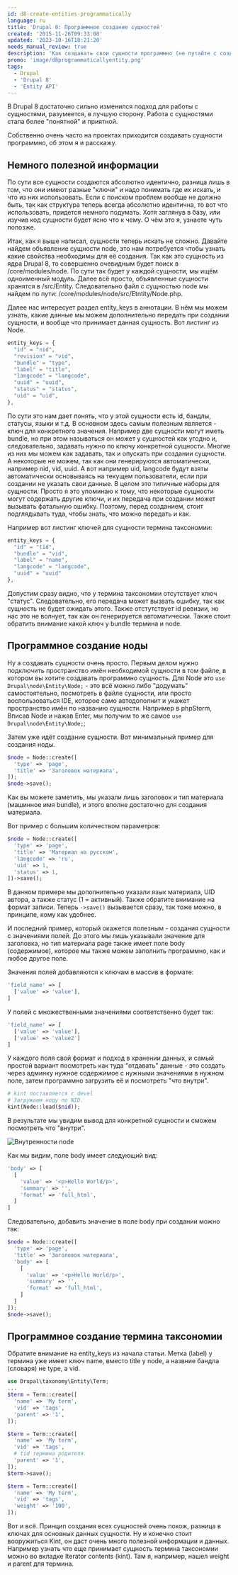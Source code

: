 ```yaml
---
id: d8-create-entities-programmatically
language: ru
title: 'Drupal 8: Программное создание сущностей'
created: '2015-11-26T09:33:08'
updated: '2023-10-16T18:21:20'
needs_manual_review: true
description: 'Как создавать свои сущности программно (не путайте с созданием типов сущностей).'
promo: 'image/d8programmaticallyentity.png'
tags:
  - Drupal
  - 'Drupal 8'
  - 'Entity API'
---
```


В Drupal 8 достаточно сильно изменился подход для работы с сущностями, разумеется, в лучшую сторону. Работа с сущностями стала более "понятной" и приятной.

Собственно очень часто на проектах приходится создавать сущности программно, об этом я и расскажу.


## Немного полезной информации


По сути все сущности создаются абсолютно идентично, разница лишь в том, что они имеют разные "ключи" и надо понимать где их искать, и что из них использовать. Если с поиском проблем вообще не должно быть, так как структура теперь всегда абсолютно идентична, то вот что использовать, придется немного подумать. Хотя заглянув в базу, или изучив код сущности будет ясно что к чему. О чём это я, узнаете чуть попозже.

Итак, как я выше написал, сущности теперь искать не сложно. Давайте найдем объявление сущности node, это нам потребуется чтобы узнать какие свойства необходимы для её создания. Так как это сущность из ядра Drupal 8, то совершенно очевидным будет поиск в /core/modules/node. По сути так будет у каждой сущности, мы ищём одноименный модуль. Далее всё просто, объявленные сущности хранятся в /src/Entity. Следовательно файл с сущностью node мы найдем по пути: /core/modules/node/src/Etntity/Node.php.

Далее нас интересует раздел entity_keys в аннотации. В нём мы можем узнать, какие данные мы можем дополнительно передать при создании сущности, и вообще что принимает данная сущность. Вот листинг из Node.

```php
entity_keys = {
  "id" = "nid",
  "revision" = "vid",
  "bundle" = "type",
  "label" = "title",
  "langcode" = "langcode",
  "uuid" = "uuid",
  "status" = "status",
  "uid" = "uid",
},
```

По сути это нам дает понять, что у этой сущности есть id, бандлы, статусы, языки и т.д. В основном здесь самым полезным является - ключ для конкретного значения. Например две сущности могут иметь bundle, но при этом называться он может у сущностей как угодно и, следовательно, задавать нужно по ключу конкретной cущности. Многие из них мы можем как задавать, так и опускать при создании сущности. А некоторые не можем, так как они генерируются автоматически, например nid, vid, uuid. А вот например uid, langcode будут взяты автоматически основываясь на текущем пользователи, если при создании не указать свои данные. В целом это типичные наборы для сущности. Просто я это упоминаю к тому, что некоторые сущности могут содержать другие ключи, и их передача при создании может вызывать фатальную ошибку. Поэтому, перед созданием, стоит подглядывать туда, чтобы знать, что можно передать и как.

Например вот листинг ключей для сущности термина таксономии:

```php
entity_keys = {
  "id" = "tid",
  "bundle" = "vid",
  "label" = "name",
  "langcode" = "langcode",
  "uuid" = "uuid"
},
```

Допустим сразу видно, что у термина таксономии отсутствует ключ "статус". Следовательно, его передача может вызвать ошибку, так как сущность не будет ожидать этого. Также отстутствует id ревизии, но нас это не волнует, так как он генерируется автоматически. Также стоит обратить внимание какой ключ у bundle термина и node. 


## Программное создание ноды


Ну а создавать сущности очень просто. Первым делом нужно подключить пространство имён необходимой сущности в том файле, в котором вы хотите создавать программно сущность. Для Node это `use Drupal\node\Entity\Node;` - это всё можно либо "додумать" самостоятельно, посмотреть в файле сущности, или просто воспользоваться IDE, которое само автодополнит и укажет пространство имён по названию сущности. Например в phpStorm, Вписав Node и нажав Enter, мы получим то же самое `use Drupal\node\Entity\Node;`;

Затем уже идёт создание сущности. Вот минимальный пример для создания ноды.

```php
$node = Node::create([
  'type' => 'page',
  'title' => 'Заголовок материала',
]);
$node->save();
```

Как вы можете заметить, мы указали лишь заголовок и тип материала (машинное имя bundle), и этого вполне достаточно для создания материала.

Вот пример с большим количеством параметров:

```php
$node = Node::create([
  'type' => 'page',
  'title' => 'Материал на русском',
  'langcode' => 'ru',
  'uid' => 1,
  'status' => 1,
])->save();
```

В данном примере мы дополнительно указали язык материала, UID автора, а также статус (1 = активный). Также обратите внимание на формат записи. Теперь `->save()` вызывается сразу, так тоже можно, в принципе, кому как удобнее.

И последний пример, который окажется полезным - создания сущности с значениями полей. До этого мы лишь указывали значение для заголовка, но тип материала page также имеет поле body (содержимое), которое мы также можем заполнить программно, как и любое другое поле.

Значения полей добавляются к ключам в массив в формате:

```php
'field_name' => [
  ['value' => 'value'],
]
```

У полей с множественными значениями соответственно будет так:

```php
'field_name' => [
  ['value' => 'value'],
  ['value' => 'value2']
]
```

У каждого поля свой формат и подход в хранении данных, и самый простой вариант посмотреть как туда "отдавать" данные - это создать через админку нужное содержимое с нужными значениями в нужном поле, затем программно загрузить её и посмотреть "что внутри".

```php
# kint поставляется с devel
# Загружаем ноду по NID.
kint(Node::load($nid));
```

В результате мы увидим вывод для конкретной сущности и сможем посмотреть что "внутри".

![Внутренности node](image/1%20(37).png)

Как мы видим, поле body имеет следующий вид:

```php
'body' => [
  [
    'value' => '<p>Hello World/p>',
    'summary' => '',
    'format' => 'full_html',
  ]
]
```

Следовательно, добавить значение в поле body при создании можно так:

```php
$node = Node::create([
  'type' => 'page',
  'title' => 'Заголовок материала',
  'body' => [
    [
      'value' => '<p>Hello World/p>',
      'summary' => '',
      'format' => 'full_html',
    ]
  ]
]);
$node->save();
```

## Программное создание термина таксономии


Обратите внимание на entity_keys из начала статьи. Метка (label) у термина уже имеет ключ name, вместо title у node, а назвние бандла (словаря) не type, а vid.

```php
use Drupal\taxonomy\Entity\Term;
...
$term = Term::create([
  'name' => 'My term',
  'vid' => 'tags',
  'parent' => '1',
]);
```

```php {"header":"Добавление термина в качестве \"дочернего\"."}
$term = Term::create([
  'name' => 'My term',
  'vid' => 'tags',
  # tid термина родителя.
  'parent' => '1',
]);
$term->save();
```

```php {"header":"Добавление веса для термина"}
$term = Term::create([
  'name' => 'My term',
  'vid' => 'tags',
  'weight' => '100',
]);
```

Вот и всё. Принцип создания всех сущностей очень похож, разница в ключах для основных данных сущности. Ну и конечно стоит вооружиться Kint, он даст очень много полезной информации и данных. Например узнать что еще принимает сущность термина таксономии можно во вкладке Iterator contents (kint). Там я, например, нашел weight и parent для термина.
